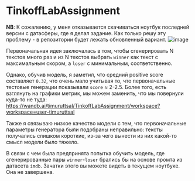 # TinkoffLabAssignment

**NB**: К сожалению, у меня отказывается скачиваться ноутбук последней версии с датасферы, где я делал задание. Как только решу эту проблему - в репозитории будет лежать обновленный вариант.
![image](https://github.com/RickMortey/TinkoffLabAssignment/assets/47125236/b34cd923-4e0e-45b4-9e51-2a6c11a4e41f)

Первоначальная идея заключалась в том, чтобы сгенерировать N текстов много раз и из N текстов выбрать `winner` как текст с максимальным скором, а `loser` с минимальным, соответственно.

Однако, обучив модель, я заметил, что средний positive score составляет `0.32`, что очень мало учитывая то, что первоначальные тестовые генерации показывали `score` $\approx$ 2-2.5. Более того, есть взглянуть на графики метрик, мы можем заменить, что мы повернули куда-то не туда: https://wandb.ai/timuruttsal/TinkoffLabAssignment/workspace?workspace=user-timuruttsal

Также я связываю низкое качество модели с тем, что первоначальные параметры генератора были подобраны неправильно: тексты получались слишком короткие, из-за чего вынести из них какой-то смысл модели было тяжело.

В связи с чем была предпринята попытка обучить модель, где сгенерированные пары `winner`-`loser` брались бы на основе промта из датасета `imdb`. Зачатки этого вы можете видеть в текущем ноутбуке. Она не завершена.


